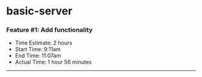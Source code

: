 # basic-server

### Feature #1: Add functionality
- Time Estimate: 2 hours
- Start Time: 9:11am
- End Time: 11:07am
- Actual Time: 1 hour 56 minutes

------------------------------------------------------------------------------------------------------

